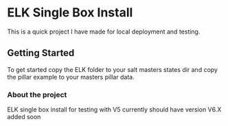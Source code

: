 # ELK Single Box Install

This is a quick project I have made for local deployment and testing.

## Getting Started

To get started copy the ELK folder to your salt masters states dir and copy the pillar example to your masters pillar data.


### About the project

ELK single box install for testing with V5 currently should have version V6.X added soon
